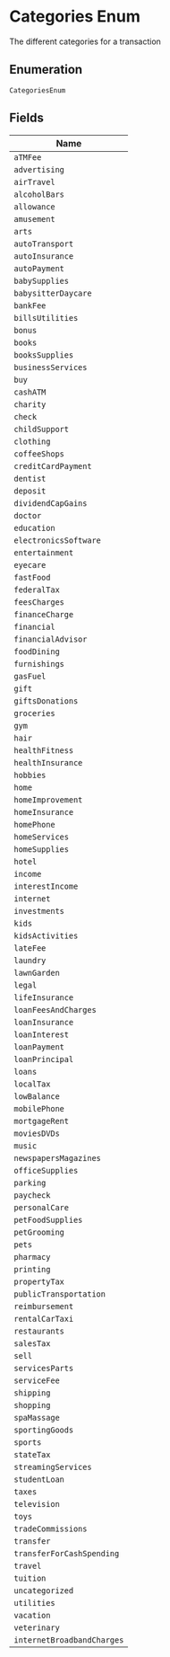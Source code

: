 
# Categories Enum

The different categories for a transaction

## Enumeration

`CategoriesEnum`

## Fields

| Name |
|  --- |
| `aTMFee` |
| `advertising` |
| `airTravel` |
| `alcoholBars` |
| `allowance` |
| `amusement` |
| `arts` |
| `autoTransport` |
| `autoInsurance` |
| `autoPayment` |
| `babySupplies` |
| `babysitterDaycare` |
| `bankFee` |
| `billsUtilities` |
| `bonus` |
| `books` |
| `booksSupplies` |
| `businessServices` |
| `buy` |
| `cashATM` |
| `charity` |
| `check` |
| `childSupport` |
| `clothing` |
| `coffeeShops` |
| `creditCardPayment` |
| `dentist` |
| `deposit` |
| `dividendCapGains` |
| `doctor` |
| `education` |
| `electronicsSoftware` |
| `entertainment` |
| `eyecare` |
| `fastFood` |
| `federalTax` |
| `feesCharges` |
| `financeCharge` |
| `financial` |
| `financialAdvisor` |
| `foodDining` |
| `furnishings` |
| `gasFuel` |
| `gift` |
| `giftsDonations` |
| `groceries` |
| `gym` |
| `hair` |
| `healthFitness` |
| `healthInsurance` |
| `hobbies` |
| `home` |
| `homeImprovement` |
| `homeInsurance` |
| `homePhone` |
| `homeServices` |
| `homeSupplies` |
| `hotel` |
| `income` |
| `interestIncome` |
| `internet` |
| `investments` |
| `kids` |
| `kidsActivities` |
| `lateFee` |
| `laundry` |
| `lawnGarden` |
| `legal` |
| `lifeInsurance` |
| `loanFeesAndCharges` |
| `loanInsurance` |
| `loanInterest` |
| `loanPayment` |
| `loanPrincipal` |
| `loans` |
| `localTax` |
| `lowBalance` |
| `mobilePhone` |
| `mortgageRent` |
| `moviesDVDs` |
| `music` |
| `newspapersMagazines` |
| `officeSupplies` |
| `parking` |
| `paycheck` |
| `personalCare` |
| `petFoodSupplies` |
| `petGrooming` |
| `pets` |
| `pharmacy` |
| `printing` |
| `propertyTax` |
| `publicTransportation` |
| `reimbursement` |
| `rentalCarTaxi` |
| `restaurants` |
| `salesTax` |
| `sell` |
| `servicesParts` |
| `serviceFee` |
| `shipping` |
| `shopping` |
| `spaMassage` |
| `sportingGoods` |
| `sports` |
| `stateTax` |
| `streamingServices` |
| `studentLoan` |
| `taxes` |
| `television` |
| `toys` |
| `tradeCommissions` |
| `transfer` |
| `transferForCashSpending` |
| `travel` |
| `tuition` |
| `uncategorized` |
| `utilities` |
| `vacation` |
| `veterinary` |
| `internetBroadbandCharges` |

